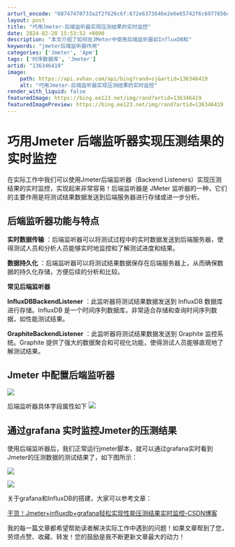 ```yaml
---
arturl_encode: "68747470733a2f2f626c6f:672e6373646e2e6e65742f6c6977656e7869616e673632392f:61727469636c652f64657461696c732f313336333436343139"
layout: post
title: "巧用Jmeter-后端监听器实现压测结果的实时监控"
date: 2024-02-28 15:53:52 +0800
description: "本文介绍了如何在JMeter中使用后端监听器如InfluxDB和"
keywords: "jmeter后端监听器作用"
categories: ['Jmeter', 'Apm']
tags: ['时序数据库', 'Jmeter']
artid: "136346419"
image:
    path: https://api.vvhan.com/api/bing?rand=sj&artid=136346419
    alt: "巧用Jmeter-后端监听器实现压测结果的实时监控"
render_with_liquid: false
featuredImage: https://bing.ee123.net/img/rand?artid=136346419
featuredImagePreview: https://bing.ee123.net/img/rand?artid=136346419
---
```


# 巧用Jmeter 后端监听器实现压测结果的实时监控

在实际工作中我们可以使用Jmeter后端监听器（Backend Listeners）实现压测结果的实时监控，实现起来非常容易！后端监听器是 JMeter 监听器的一种，它们的主要作用是将测试结果数据发送到后端服务器进行存储或进一步分析。

## **后端监听器功能与特点**

**实时数据传输**
：后端监听器可以将测试过程中的实时数据发送到后端服务器，使得测试人员和分析人员能够实时地监控和了解测试进度和结果。

**数据持久化**
：后端监听器可以将测试结果数据保存在后端服务器上，从而确保数据的持久化存储，方便后续的分析和比较。

**常见后端监听器**

**InfluxDBBackendListener**
：此监听器将测试结果数据发送到 InfluxDB 数据库进行存储。InfluxDB 是一个时间序列数据库，非常适合存储和查询时间序列数据，如性能测试结果。

**GraphiteBackendListener**
：此监听器将测试结果数据发送到 Graphite 监控系统。Graphite 提供了强大的数据聚合和可视化功能，使得测试人员能够直观地了解测试结果。

## **Jmeter 中配置后端监听器**

![](https://i-blog.csdnimg.cn/blog_migrate/6b3f9ef0ba73c1082fb6bc1c08b3df7f.png)

后端监听器具体字段属性如下
![](https://i-blog.csdnimg.cn/blog_migrate/6ebe008aa1ddd49f1bf725813a64996d.png)

## 通过grafana 实时监控Jmeter的压测结果

使用后端监听器后，我们正常运行jmeter脚本，就可以通过grafana实时看到Jmeter的压测数据的测试结果了，如下图所示：

![](https://i-blog.csdnimg.cn/blog_migrate/debe6d5ab808f62c4c72e1ae218306c4.png)

![](https://i-blog.csdnimg.cn/blog_migrate/62e38d23019af8e0027a20f39b09617e.png)

关于grafana和InfluxDB的搭建，大家可以参考文章：

[干货！Jmeter+influxdb+grafana轻松实现性能压测结果实时监控-CSDN博客](https://blog.csdn.net/liwenxiang629/article/details/136346880 "干货！Jmeter+influxdb+grafana轻松实现性能压测结果实时监控-CSDN博客")

我的每一篇文章都希望帮助读者解决实际工作中遇到的问题！如果文章帮到了您，劳烦点赞、收藏、转发！您的鼓励是我不断更新文章最大的动力！